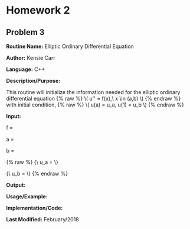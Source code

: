 # Homework 2
## Problem 3
**Routine Name:**           Elliptic Ordinary Differential Equation

**Author:** Kensie Carr

**Language:** C++

**Description/Purpose:** 

This routine will initialize the information needed for the elliptic ordinary differential equation 
{% raw %}
\\( u'' = f(x),\ x \in (a,b) \\)
{% endraw %}
with initial condition, 
{% raw %}
\\( u(a) = u_a, u(1) = u_b \\)
{% endraw %}

**Input:**

f = 

a = 

b = 

{% raw %}
{\\ u_a = \\}

{\\ u_b = \\}
{% endraw %}

**Output:** 


**Usage/Example:**


**Implementation/Code:** 

**Last Modified:** February/2018
